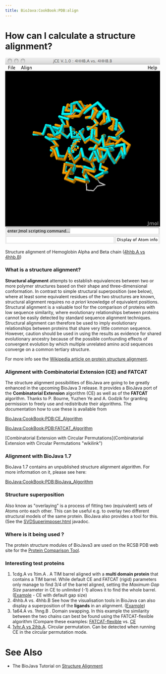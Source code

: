 ```yaml
---
title: BioJava:CookBook:PDB:align
---
```


How can I calculate a structure alignment?
==========================================

![](Jce1.png "Jce1.png")

Structure alignment of Hemoglobin Alpha and Beta chain ([4hhb.A vs
4hhb.B](http://www.rcsb.org/pdb/workbench/workbench.do?action=pw_ce&mol=4hhb.A&mol=4hhb.B))

### What is a structure alignment?

**Structural alignment** attempts to establish equivalences between two
or more polymer structures based on their shape and three-dimensional
conformation. In contrast to simple structural superposition (see
below), where at least some equivalent residues of the two structures
are known, structural alignment requires no *a priori* knowledge of
equivalent positions. Structural alignment is a valuable tool for the
comparison of proteins with low sequence similarity, where evolutionary
relationships between proteins cannot be easily detected by standard
sequence alignment techniques. Structural alignment can therefore be
used to imply evolutionary relationships between proteins that share
very little common sequence. However, caution should be used in using
the results as evidence for shared evolutionary ancestry because of the
possible confounding effects of convergent evolution by which multiple
unrelated amino acid sequences converge on a common tertiary structure.

For more info see the [Wikipedia article on protein structure
alignment](http://en.wikipedia.org/wiki/Structural_alignment).

### Alignment with Combinatorial Extension (CE) and FATCAT

The structure alignment possibilities of BioJava are going to be greatly
enhanced in the upcoming BioJava 3 release. It provides a BioJava port
of the **Combinatorial Extension** algorithm (CE) as well as of the
**FATCAT** algorithm. Thanks to P. Bourne, Yuzhen Ye and A. Godzik for
granting permission to freely use and redistribute their algorithms. The
documentation how to use these is available from

<BioJava:CookBook:PDB:CE_Algorithm>

<BioJava:CookBook:PDB:FATCAT_Algorithm>

[Combinatorial Extension with Circular
Permutations](Combinatorial Extension with Circular Permutations "wikilink")

### Alignment with BioJava 1.7

BioJava 1.7 contains an unpublished structure alignment algorithm. For
more information on it, please see here:

<BioJava:CookBook:PDB:BioJava_Algorithm>

### Structure superposition

Also know as "overlaying" is a process of fitting two (equivalent) sets
of Atoms onto each other. This can be useful e.g. to overlay two
different structural models of the same protein. BioJava also provides a
tool for this. (See the
[SVDSuperimposer.html](http://www.biojava.org/docs/api/org/biojava/bio/structure/SVDSuperimposer.html)
javadoc.

### Where is it being used ?

The protein structure modules of BioJava3 are used on the RCSB PDB web
site for the [Protein Comparison
Tool](http://www.rcsb.org/pdb/workbench/workbench.do).

### Interesting test proteins

1.  1cdg.A vs 1tim.A . A TIM barrel aligned with a **multi domain
    protein** that contains a TIM barrel. While default CE and FATCAT
    (rigid) parameters only manage to find 3/4 of the barrel aligned,
    setting the *Maximum Gap Size* parameter in CE to *unlimited* (-1)
    allows it to find the whole barrel.
    ([Example](http://www.rcsb.org/pdb/workbench/workbench.do?action=pw_ce&mol=1tim.A&mol=1cdg.A) -
    CE with default gap size)
2.  4hhb.A vs. 4hhb.B See how the visualisation tools in BioJava can
    also display a superposition of the **ligands** in an alignment.
    ([Example](http://www.rcsb.org/pdb/workbench/workbench.do?action=pw_ce&mol=4hhb.A&mol=4hhb.B))
3.  1a64.A vs. 1hng.B . Domain swapping. In this example the similarity
    between the two chains can best be found using the FATCAT-flexible
    algorithm (Compare these examples:
    [FATCAT-flexible](http://www.rcsb.org/pdb/workbench/workbench.do?action=pw_fatcat_flexible&mol=1hng.B&mol=1a64.A)
    vs.
    [CE](http://www.rcsb.org/pdb/workbench/workbench.do?action=pw_ce&mol=1HNG.B&mol=1A64.A)
4.  [1vhr.A vs
    2ihb.A](http://www.rcsb.org/pdb/workbench/showPrecalcAlignment.do?action=pw_ce_cp&pdb1=1VHR&chain1=A&pdb2=2IHB&chain2=A).
    Circular permutation. Can be detected when running CE in the
    circular permutation mode.

See Also
========

-   The BioJava Tutorial on [Structure
    Alignment](https://github.com/biojava/biojava3-tutorial/blob/master/structure/alignment.md)

